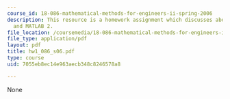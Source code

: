 ```yaml
---
course_id: 18-086-mathematical-methods-for-engineers-ii-spring-2006
description: This resource is a homework assignment which discusses about MATLAB1
  and MATLAB 2.
file_location: /coursemedia/18-086-mathematical-methods-for-engineers-ii-spring-2006/7055eb8ec14e963aecb348c8246578a8_hw1_086_s06.pdf
file_type: application/pdf
layout: pdf
title: hw1_086_s06.pdf
type: course
uid: 7055eb8ec14e963aecb348c8246578a8

---
```

None